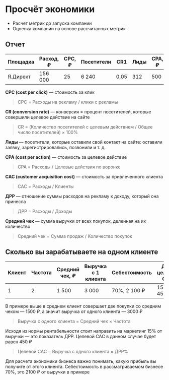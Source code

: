 # Просчёт экономики

- Расчет метрик до запуска компании 
- Оцненка компании на основе рассчитанных метрик


## Отчет

 Площадка  | Расход, ₽ | CPC, ₽ | Посетители | CR1 | Лиды | CPA, ₽ | CR2 | Клиенты | CAC, ₽
--- | --- | --- | --- | --- | --- | ---- | ---- | ---- | --- 
Я.Директ | 156 000 | 25 | 6 240 | 0,05 | 312 | 500 | 0,5 | 156 | 1 000


**CPC (cost per click)** — стоимость за клик
>CPC = Расходы на рекламу / клики с рекламы

**CR (conversion rate)** — конверсия = процент посетителей,
которые совершили целевое действие на сайте
>CR = (Количество посетителей с целевым
действием / Общее число посетителей) × 100%

**Лиды** — посетители, которые оставили свой контакт на сайте:
оставили заявку, зарегистрировались, позвонили и т. д.

**CPA (cost per action)** — стоимость за целевое действие
>CPA = Расходы / Целевые действия по воронке

**CAC (customer acquisition cost)** — стоимость
за привлеченного клиента
>CAC = Расходы / Клиенты

**ДРР** — отношение суммы расходов на рекламу
к доходу, который она принесла
>ДРР = Расходы / Доходы

**Средний чек** — сумма выручки от всех покупок,
деленная на их количество
>Средний чек = Сумма продаж / Количество покупок


## Сколько вы зарабатываете на одном клиенте

Клиент | Частота | Средний чек, ₽ | Выручка с 1 клиента | Себестоимость | ДРР, целевой CAC
--- | --- | --- | --- | --- | ---
1 | 2 | 1 500 | 3 000  |70%, 2 100 ₽ | 15%, 450 ₽

В примере выше в среднем клиент совершает две покупки
со средним чеком — 1500 ₽, а значит выручка от одного
клиента — 3000 ₽
> Выручка с одного клиента = Средний чек × Частота

Исходя из нормы рентабельности стоит направить
на маркетинг 15% от выручки — это показатель ДРР.
Целевой САС в данном случае будет равен 450 ₽
> Целевой САС = Выручка с одного клиента × ДРР%

Для расчета экономики бизнеса важно понимать,
какую прибыль вы получите от этого клиента.
Себестоимость в рассматриваемом бизнесе 70%,
это 2100 ₽ от выручки в примере
